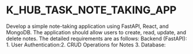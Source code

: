 # K_HUB_TASK_NOTE_TAKING_APP
Develop a simple note-taking application using FastAPI, React, and MongoDB. The application should allow users to create, read, update, and delete notes. The detailed requirements are as follows:  Backend (FastAPI): 1. User Authentication:2. CRUD Operations for Notes 3. Database:  
